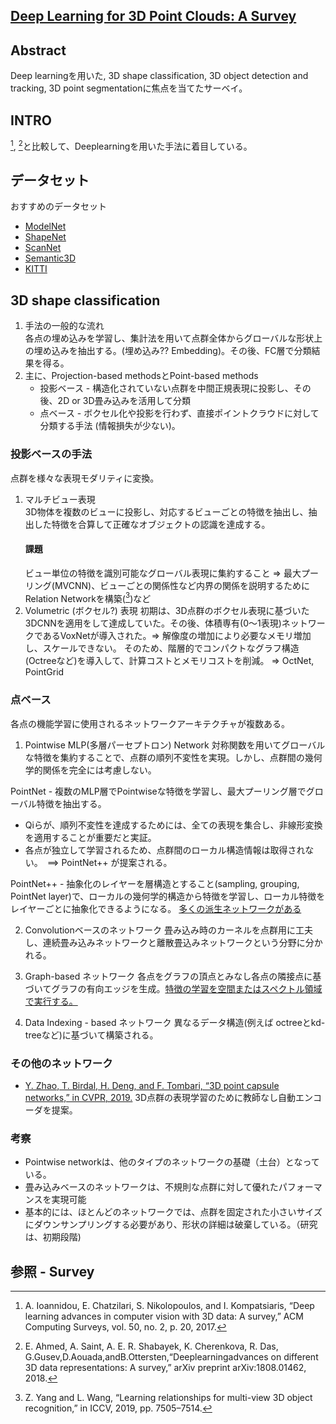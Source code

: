 ## [Deep Learning for 3D Point Clouds: A Survey](https://github.com/QingyongHu/SoTA-Point-Cloud)

## Abstract

Deep learningを用いた, 3D shape classification, 3D object detection and tracking, 3D point segmentationに焦点を当てたサーベイ。

## INTRO

[^1], [^2]と比較して、Deeplearningを用いた手法に着目している。

## データセット

おすすめのデータセット

+ [ModelNet](http://modelnet.cs.princeton.edu/)
+ [ShapeNet](https://www.shapenet.org/)
+ [ScanNet](http://www.scan-net.org/)
+ [Semantic3D](http://semantic3d.net/)
+ [KITTI](http://www.cvlibs.net/datasets/kitti/)

## 3D shape classification

1. 手法の一般的な流れ  
   各点の埋め込みを学習し、集計法を用いて点群全体からグローバルな形状上の埋め込みを抽出する。(埋め込み?? Embedding)。その後、FC層で分類結果を得る。
2. 主に、Projection-based methodsとPoint-based methods
   + 投影ベース - 構造化されていない点群を中間正規表現に投影し、その後、2D or 3D畳み込みを活用して分類
   + 点ベース - ボクセル化や投影を行わず、直接ポイントクラウドに対して分類する手法 (情報損失が少ない)。
  
### 投影ベースの手法
  点群を様々な表現モダリティに変換。

1. マルチビュー表現  
   3D物体を複数のビューに投影し、対応するビューごとの特徴を抽出し、抽出した特徴を合算して正確なオブジェクトの認識を達成する。
   #### 課題
   ビュー単位の特徴を識別可能なグローバル表現に集約すること => 最大プーリング(MVCNN)、ビューごとの関係性など内界の関係を説明するためにRelation Networkを構築([^5])など
2. Volumetric (ボクセル?) 表現
   初期は、3D点群のボクセル表現に基づいた3DCNNを適用をして達成していた。その後、体積専有(0〜1表現)ネットワークであるVoxNetが導入された。=> 解像度の増加により必要なメモリ増加し、スケールできない。
   そのため、階層的でコンパクトなグラフ構造(Octreeなど)を導入して、計算コストとメモリコストを削減。 => OctNet, PointGrid

### 点ベース

各点の機能学習に使用されるネットワークアーキテクチャが複数ある。

1. Pointwise MLP(多層パーセプトロン) Network
対称関数を用いてグローバルな特徴を集約することで、点群の順列不変性を実現。しかし、点群間の幾何学的関係を完全には考慮しない。

PointNet - 複数のMLP層でPointwiseな特徴を学習し、最大プーリング層でグローバル特徴を抽出する。

  + Qiらが、順列不変性を達成するためには、全ての表現を集合し、非線形変換を適用することが重要だと実証。
  + 各点が独立して学習されるため、点群間のローカル構造情報は取得されない。　==> PointNet++ が提案される。

PointNet++ - 抽象化のレイヤーを層構造とすること(sampling, grouping, PointNet layer)で、ローカルの幾何学的構造から特徴を学習し、ローカル特徴をレイヤーごとに抽象化できるようになる。
[多くの派生ネットワークがある](https://qiita.com/arutema47/items/cda262c61baa953a97e9)

2. Convolutionベースのネットワーク
   畳み込み時のカーネルを点群用に工夫し、連続畳み込みネットワークと離散畳込みネットワークという分野に分かれる。

3. Graph-based ネットワーク
   各点をグラフの頂点とみなし各点の隣接点に基づいてグラフの有向エッジを生成。[特徴の学習を空間またはスペクトル領域で実行する。](https://www.arxiv-vanity.com/papers/1704.02901/)

4. Data Indexing - based ネットワーク
   異なるデータ構造(例えば octreeとkd-treeなど)に基づいて構築される。

### その他のネットワーク
  + [Y. Zhao, T. Birdal, H. Deng, and F. Tombari, “3D point capsule networks,” in CVPR, 2019.](https://github.com/yongheng1991/3D-point-capsule-networks)
    3D点群の表現学習のために教師なし自動エンコーダを提案。

### 考察

+ Pointwise networkは、他のタイプのネットワークの基礎（土台）となっている。
+ 畳み込みベースのネットワークは、不規則な点群に対して優れたパフォーマンスを実現可能
+ 基本的には、ほとんどのネットワークでは、点群を固定された小さいサイズにダウンサンプリングする必要があり、形状の詳細は破棄している。（研究は、初期段階)


## 参照 - Survey

[^1]: A. Ioannidou, E. Chatzilari, S. Nikolopoulos, and I. Kompatsiaris, “Deep learning advances in computer vision with 3D data: A survey,” ACM Computing Surveys, vol. 50, no. 2, p. 20, 2017.   
[^2]: E. Ahmed, A. Saint, A. E. R. Shabayek, K. Cherenkova, R. Das, G.Gusev,D.Aouada,andB.Ottersten,“Deeplearningadvances on different 3D data representations: A survey,” arXiv preprint arXiv:1808.01462, 2018.   


[^3]: Y. Xie, J. Tian, and X. X. Zhu, “A review of point cloud semantic 4,7
segmentation,” arXiv preprint arXiv:1908.08854, 2019.  
[^4]: M. M. Rahman, Y. Tan, J. Xue, and K. Lu, “Recent advances in 3D object detection in the era of deep neural networks: A survey,”
IEEE TIP, 2019.  

[^5]: Z. Yang and L. Wang, “Learning relationships for multi-view 3D object recognition,” in ICCV, 2019, pp. 7505–7514.
